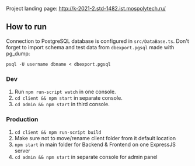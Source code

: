 Project landing page: http://k-2021-2.std-1482.ist.mospolytech.ru/

## How to run

Connection to PostgreSQL database is configured in `src/DataBase.ts`. Don't forget to import schema and test data from `dbexport.pgsql` made with pg_dump:

```
psql -U username dbname < dbexport.pgsql
```

### Dev

1. Run `npm run-script watch` in one console.
2. `cd client && npm start` in separate console.
3. `cd admin && npm start` in third console.

### Production

1. `cd client && npm run-script build`
2. Make sure not to move/rename client folder from it default location
3. `npm start` in main folder for Backend & Frontend on one ExpressJS server
4. `cd admin && npm start` in separate console for admin panel